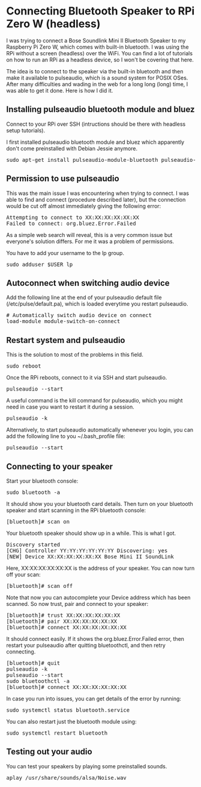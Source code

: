# Connecting Bluetooth Speaker to RPi Zero W (headless)

I was trying to connect a Bose Soundlink Mini II Bluetooth Speaker to my Raspberry Pi Zero W, which comes with built-in bluetooth. 
I was using the RPi without a screen (headless) over the WiFi. You can find a lot of tutorials on how to run an RPi as a headless device, so I won't be covering that here.

The idea is to connect to the speaker via the built-in bluetooth and then make it available to pulseaudio, which is a sound system for POSIX OSes.
After many difficulties and wading in the web for a long long (long) time, I was able to get it done. Here is how I did it.

## Installing pulseaudio bluetooth module and bluez

Connect to your RPi over SSH (intructions should be there with headless setup tutorials).

I first installed pulseaudio bluetooth module and bluez which apparently don't come preinstalled with Debian Jessie anymore.

<pre>
sudo apt-get install pulseaudio-module-bluetooth pulseaudio-utils bluez bluez-tools
</pre>

## Permission to use pulseaudio

This was the main issue I was encountering when trying to connect. I was able to find and connect (procedure described later), but the connection would be cut off almost immediately
giving the following error:

<pre>
Attempting to connect to XX:XX:XX:XX:XX:XX
Failed to connect: org.bluez.Error.Failed
</pre>

As a simple web search will reveal, this is a very common issue but everyone's solution differs. For me it was a problem of permissions.

You have to add your username to the lp group.

<pre>
sudo adduser $USER lp
</pre>

## Autoconnect when switching audio device

Add the following line at the end of your pulseaudio default file (/etc/pulse/default.pa), which is loaded everytime you restart pulseaudio.

<pre>
# Automatically switch audio device on connect
load-module module-switch-on-connect
</pre>

## Restart system and pulseaudio

This is the solution to most of the problems in this field.

<pre>
sudo reboot
</pre>

Once the RPi reboots, connect to it via SSH and start pulseaudio.

<pre>
pulseaudio --start
</pre>

A useful command is the kill command for pulseaudio, which you might need in case you want to restart it during a session.

<pre>
pulseaudio -k
</pre>

Alternatively, to start pulseaudio automatically whenever you login, you can add the following line to you ~/.bash_profile file:

<pre>
pulseaudio --start
</pre>
 
## Connecting to your speaker

Start your bluetooth console:

<pre>
sudo bluetooth -a
</pre>

It should show you your bluetooth card details. Then turn on your bluetooth speaker and start scanning in the RPi bluetooth console:

<pre>
[bluetooth]# scan on
</pre>

Your bluetooth speaker should show up in a while. This is what I got.

<pre>
Discovery started
[CHG] Controller YY:YY:YY:YY:YY:YY Discovering: yes
[NEW] Device XX:XX:XX:XX:XX:XX Bose Mini II SoundLink
</pre>

Here, XX:XX:XX:XX:XX:XX is the address of your speaker.
You can now turn off your scan:

<pre>
[bluetooth]# scan off
</pre>

Note that now you can autocomplete your Device address which has been scanned. So now trust, pair and connect to your speaker:

<pre>
[bluetooth]# trust XX:XX:XX:XX:XX:XX
[bluetooth]# pair XX:XX:XX:XX:XX:XX
[bluetooth]# connect XX:XX:XX:XX:XX:XX
</pre>

It should connect easily. If it shows the org.bluez.Error.Failed error, then restart your pulseaudio after quitting bluetoothctl, and then retry connecting.

<pre>
[bluetooth]# quit
pulseaudio -k
pulseaudio --start
sudo bluetoothctl -a
[bluetooth]# connect XX:XX:XX:XX:XX:XX
</pre>

In case you run into issues, you can get details of the error by running:

<pre>
sudo systemctl status bluetooth.service
</pre>

You can also restart just the bluetooth module using:

<pre>
sudo systemctl restart bluetooth
</pre>

## Testing out your audio

You can test your speakers by playing some preinstalled sounds.

<pre>
aplay /usr/share/sounds/alsa/Noise.wav
</pre>
